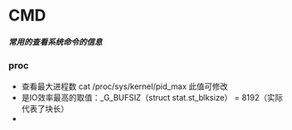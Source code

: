 # CMD
##### 常用的查看系统命令的信息

### proc
* 查看最大进程数 cat /proc/sys/kernel/pid_max 此值可修改
* 是IO效率最高的取值：_G_BUFSIZ（struct stat.st_blksize） = 8192（实际代表了块长）
*
